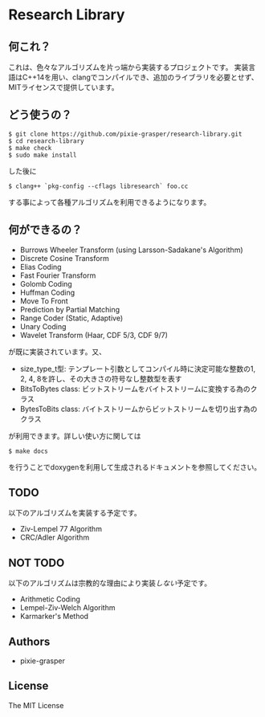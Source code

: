 # Research Library
## 何これ？
これは、色々なアルゴリズムを片っ端から実装するプロジェクトです。
実装言語はC++14を用い、clangでコンパイルでき、追加のライブラリを必要とせず、MITライセンスで提供しています。

## どう使うの？
```
$ git clone https://github.com/pixie-grasper/research-library.git
$ cd research-library
$ make check
$ sudo make install
```

した後に

```
$ clang++ `pkg-config --cflags libresearch` foo.cc
```

する事によって各種アルゴリズムを利用できるようになります。

## 何ができるの？
- Burrows Wheeler Transform (using Larsson-Sadakane's Algorithm)
- Discrete Cosine Transform
- Elias Coding
- Fast Fourier Transform
- Golomb Coding
- Huffman Coding
- Move To Front
- Prediction by Partial Matching
- Range Coder (Static, Adaptive)
- Unary Coding
- Wavelet Transform (Haar, CDF 5/3, CDF 9/7)

が既に実装されています。又、

- size\_type\_t型: テンプレート引数としてコンパイル時に決定可能な整数の1, 2, 4, 8を許し、その大きさの符号なし整数型を表す
- BitsToBytes class: ビットストリームをバイトストリームに変換する為のクラス
- BytesToBits class: バイトストリームからビットストリームを切り出す為のクラス

が利用できます。詳しい使い方に関しては

```
$ make docs
```

を行うことでdoxygenを利用して生成されるドキュメントを参照してください。

## TODO
以下のアルゴリズムを実装する予定です。

- Ziv-Lempel 77 Algorithm
- CRC/Adler Algorithm

## NOT TODO
以下のアルゴリズムは宗教的な理由により実装*しない*予定です。

- Arithmetic Coding
- Lempel-Ziv-Welch Algorithm
- Karmarker's Method

## Authors
- pixie-grasper

## License
The MIT License
